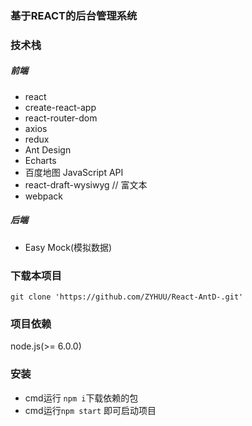### 基于REACT的后台管理系统
### 技术栈
##### 前端
- react
- create-react-app
- react-router-dom
- axios
- redux
- Ant Design
- Echarts
- 百度地图 JavaScript API
- react-draft-wysiwyg // 富文本
- webpack
##### 后端
- Easy Mock(模拟数据)
### 下载本项目
`git clone 'https://github.com/ZYHUU/React-AntD-.git'`
### 项目依赖
node.js(>= 6.0.0)
### 安装
- cmd运行 `npm i`下载依赖的包
- cmd运行`npm start` 即可启动项目


